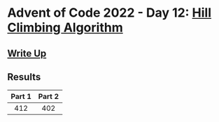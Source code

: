 # Advent of Code 2022 - Day 12: [Hill Climbing Algorithm](https://adventofcode.com/2022/day/12)

## [Write Up](https://github.com/CodingAP/advent-of-code/blob/main/writeups/2022/day12_writeup.md)
## Results
| Part 1 | Part 2 | 
|:---:|:---:|
| 412 | 402 |
